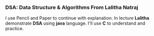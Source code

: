 ### DSA: Data Structure & Algorithms From Lalitha Natraj

I use Pencil and Paper to continue with explanation.
In lecture **Lalitha** demonstrate **DSA** using **java** language.
I'll use **C** to understand and practice.

